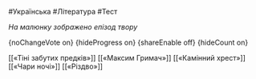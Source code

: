 #Українська #Література #Тест

*На малюнку зображено епізод твору*

{noChangeVote on}
{hideProgress on}
{shareEnable off}
{hideCount on}

[[«Тіні забутих предків»]]
[[«Максим Гримач»]]
[[«Камінний хрест»]]
[[«Чари ночі»]]
[[«Різдво»]]
